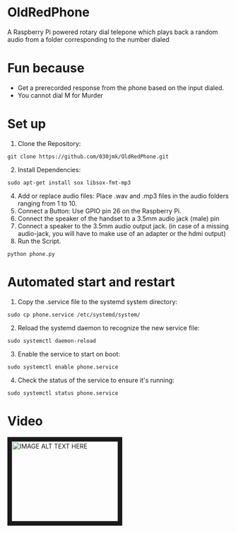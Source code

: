 # OldRedPhone
A Raspberry Pi powered rotary dial telepone which plays back a random audio from a folder corresponding to the number dialed

# Fun because
- Get a prerecorded response from the phone based on the input dialed.
- You cannot dial M for Murder

# Set up
1. Clone the Repository:
```
git clone https://github.com/030jmk/OldRedPhone.git
```
2. Install Dependencies:
```
sudo apt-get install sox libsox-fmt-mp3
```
4. Add or replace audio files: Place .wav and .mp3 files in the audio folders ranging from 1 to 10.
5. Connect a Button: Use GPIO pin 26 on the Raspberry Pi.
6. Connect the speaker of the handset to a 3.5mm audio jack (male) pin
7. Connect a speaker to the 3.5mm audio output jack. (in case of a missing audio-jack, you will have to make use of an adapter or the hdmi output)
8. Run the Script.
```
python phone.py
```


# Automated start and restart
1. Copy the .service file to the systemd system directory:
```
sudo cp phone.service /etc/systemd/system/
```
2. Reload the systemd daemon to recognize the new service file:
```
sudo systemctl daemon-reload
```
3. Enable the service to start on boot:
```
sudo systemctl enable phone.service
```
4. Check the status of the service to ensure it's running:
```
sudo systemctl status phone.service
```

# Video
<a href="http://www.youtube.com/watch?feature=player_embedded&v=bTR6DwSzY9M
" target="_blank"><img src="http://img.youtube.com/vi/bTR6DwSzY9M/0.jpg" 
alt="IMAGE ALT TEXT HERE" width="240" height="180" border="10" /></a>
